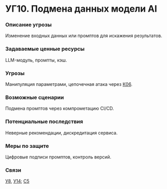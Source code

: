 # УГ10. Подмена данных модели AI

### **Описание угрозы**

Изменение входных данных или промптов для искажения результатов.

### **Задаваемые ценные ресурсы**

LLM-модуль, промпты, кэш.

### **Угрозы**

Манипуляция параметрами, цепочечная атака через [К06](../../struktura-sistemy/komponenty-sistemy/k06.-modul-ocenki-otelei-llm-integraciya.md).

### **Возможные сценарии**

Подмена промптов через компрометацию CI/CD.

### **Потенциальные последствия**

Неверные рекомендации, дискредитация сервиса.

### **Меры по защите**

Цифровые подписи промптов, контроль версий.

### **Связи**

[У8](../../uyazvimosti/perechen-uyazvimostei-sistemy/u8.-ustarevshie-biblioteki-django-less-than-4.2-pakety-ml-bez-patchei.md), [У14](../../uyazvimosti/perechen-uyazvimostei-sistemy/u14.-neogranichennyi-dostup-k-modeli-ml-cherez-api-net-avtorizacii.md); [С5](../../scenarii-atak/perechen-scenariev-atak/s5.-poddelka-otvetov-ai-modeli.md)
